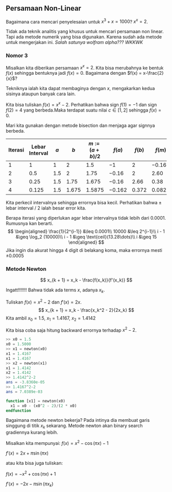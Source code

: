 ## Persamaan Non-Linear

Bagaimana cara mencari penyelesaian untuk $x^3 + x = 1000$? $x^x = 2$.

Tidak ada teknik analitis yang khusus untuk mencari persamaan non linear. Tapi ada metode numerik yang bisa digunakan. Karena sudah ada metode untuk mengerjakan ini. *Salah satunya wolfram alpha??? WKKWK*

### Nomor 3

Misalkan kita diberikan persamaan $x^x = 2$. Kita bisa merubahnya ke bentuk $f(x)$ sehingga bentuknya jadi $f(x) = 0$. Bagaimana dengan $f(x) = x-\frac{2}{x}$?

Tekniknya ialah kita dapat membaginya dengan $x$, mengakarkan kedua sisinya ataupun banyak cara lain.

Kita bisa tuliskan $f(x) = x^x - 2$. Perhatikan bahwa sign $f(1) = -1$ dan sign $f(2) = 4$ yang berbeda.Maka terdapat suatu nilai $c \in [1, 2]$ sehingga $f(x) = 0$.

Mari kita gunakan dengan metode bisection dan menjaga agar signnya berbeda.

| Iterasi | Lebar Interval | $a$   | $b$     | $m:=(a+b)/2$ | $f(a)$   | $f(b)$  | $f(m)$   |
| ------- | -------------- | ----- | ------- | ------------ | -------- | ------- | -------- |
| 1       | 1              | $1$   | $2$     | $1.5$        | $-1$     | $2$     | $-0.16$  |
| 2       | 0.5            | $1.5$ | $2$     | $1.75$       | $-0.16$  | $2$     | $2.60$   |
| 3       | 0.25           | $1.5$ | $1.75$  | $1.675$      | $-0.16$  | $2.66$  | $0.38$   |
| 4       | 0.125          | $1.5$ | $1.675$ | $1.5875$     | $-0.162$ | $0.372$ | $0.0827$ |

Kita perkecil intervalnya sehingga errornya bisa kecil. Perhatikan bahwa $\pm$ lebar interval / 2 ialah besar error kita.

Berapa iterasi yang diperlukan agar lebar intervalnya tidak lebih dari $0.0001$. Rumusnya kan berarti.
$$
\begin{aligned}
\frac{1}{2^{i-1}} &\leq 0.0001\\
10000 &\leq 2^{i-1}\\
i - 1 &\geq \log_2 (10000)\\
i - 1 &\geq \text{ceil}(13.28\dots)\\
i &\geq 15
\end{aligned}
$$
Jika ingin dia akurat hingga 4 digit di belakang koma, maka errornya mesti $\pm 0.0005$ 

### Metode Newton

$$
x_{k + 1} = x_k - \frac{f(x_k)}{f'(x_k)}
$$

Ingatt!!!!!!! Bahwa tidak ada terms $x$, adanya $x_k$.

Tuliskan $f(x) = x^2 - 2$ dan $f'(x) = 2x$.
$$
x_{k + 1} = x_k - \frac{x_k^2 - 2}{2x_k}
$$
Kita ambil $x_0 = 1.5$, $x_1 = 1.4167$, $x_2 = 1.4142$

Kita bisa coba saja hitung backward errornya terhadap $x^2 - 2$. 

```octave
>> x0 = 1.5
x0 = 1.5000
>> x1 = newton(x0)
x1 = 1.4167
x1 = 1.4167
>> x2 = newton(x1)
x1 = 1.4142
x2 = 1.4142
>> 1.4142^2-2
ans = -3.8360e-05
>> 1.4167^2-2
ans = 7.0389e-03

function [x1] = newton(x0)
  x1 = x0 - (x0^2 - 2)/(2 * x0)
endfunction
```

Bagaimana metode newton bekerja? Pada intinya dia membuat garis singgung di titik $x_k$ sekarang. Metode newton akan binary search gradiennya kurang lebih.

Misalkan kita mempunyai:
$f(x) = x^2-\cos(\pi x) - 1$

$f'(x) = 2x + \pi \sin(\pi x)$

atau kita bisa juga tuliskan:

$f(x) = -x^2 + \cos(\pi x) + 1$

$f'(x) = -2x -\pi \sin(\pi x_k)$